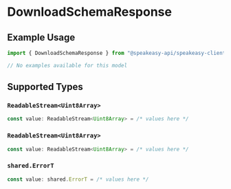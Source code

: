 # DownloadSchemaResponse

## Example Usage

```typescript
import { DownloadSchemaResponse } from "@speakeasy-api/speakeasy-client-sdk-typescript/sdk/models/operations";

// No examples available for this model
```

## Supported Types

### `ReadableStream<Uint8Array>`

```typescript
const value: ReadableStream<Uint8Array> = /* values here */
```

### `ReadableStream<Uint8Array>`

```typescript
const value: ReadableStream<Uint8Array> = /* values here */
```

### `shared.ErrorT`

```typescript
const value: shared.ErrorT = /* values here */
```


